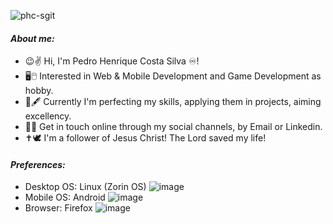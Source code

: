 ![phc-sgit](https://github.com/user-attachments/assets/3b1835ec-09c7-4895-a5ab-4cd725577ecd)
#### *About me:*

- 😉✌️ Hi, I'm Pedro Henrique Costa Silva ♾️!
- 🖥️🖱️ Interested in Web & Mobile Development and Game Development as hobby.
- 📖🖋️ Currently I'm perfecting my skills, applying them in projects, aiming excellency.
- 📮📡 Get in touch online through my social channels, by Email or Linkedin.
- ✝️🕊️ I'm a follower of Jesus Christ! The Lord saved my life!

#### *Preferences:*

- Desktop OS: Linux (Zorin OS) ![image](https://github.com/user-attachments/assets/a41159db-fea0-4608-8ff3-664eff515fa5)
- Mobile OS: Android ![image](https://github.com/user-attachments/assets/6f606df4-9f3c-460d-8620-a1bf80b18770)
- Browser: Firefox ![image](https://github.com/user-attachments/assets/8845aced-a63c-4b56-8e87-8c2d1c3fb0cc)



